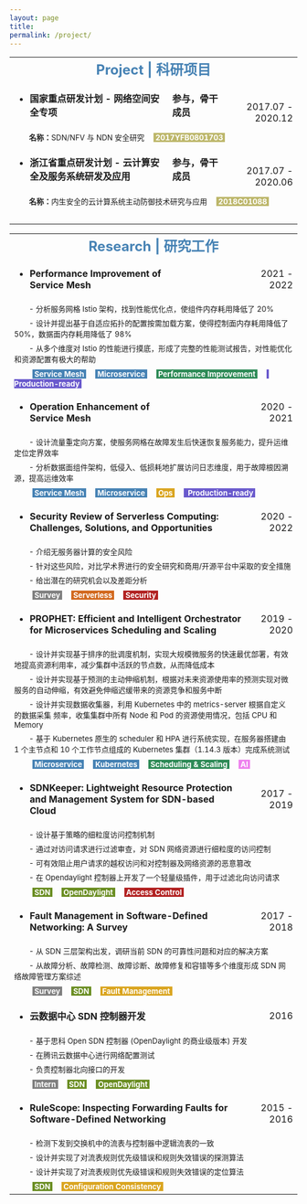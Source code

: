 ```yaml
---
layout: page
title: 
permalink: /project/
---
```


<table>
  <tr>
    <td align="center" colspan="4"><font size=5 color='steelBlue'><strong>Project | 科研项目</strong></font></td>
  </tr>
  
  <tr>
    <td align="left"><ul><li><font size=3><strong>国家重点研发计划&nbsp;-&nbsp;网络空间安全专项</strong></font></li></ul></td>
    <td align="left"><font size=3><strong>参与，骨干成员&emsp;&nbsp;</strong></font></td>
    <td align="right" rowspan="2"><font size=3>2017.07&nbsp;-&nbsp;2020.12</font></td>
  </tr>
  <tr>
    <td align="left" colspan="3"><font size=2>&emsp;&emsp;<strong>名称：</strong>SDN/NFV 与 NDN 安全研究</font>&emsp;<font size=2 style="background: darkkhaki" color='#ffffff'>&nbsp;<strong>2017YFB0801703</strong>&nbsp;</font></td>
  </tr>
  
  <tr>
    <td align="left"><ul><li><font size=3><strong>浙江省重点研发计划&nbsp;-&nbsp;云计算安全及服务系统研发及应用&emsp;&emsp;</strong></font></li></ul></td>
    <td align="left"><font size=3><strong>参与，骨干成员</strong></font></td>
    <td align="right" rowspan="2"><font size=3>2017.07&nbsp;-&nbsp;2020.06</font></td>
  </tr>
  <tr>
    <td align="left" colspan="3"><font size=2>&emsp;&emsp;<strong>名称：</strong>内生安全的云计算系统主动防御技术研究与应用</font>&emsp;<font size=2 style="background: darkkhaki" color='#ffffff'>&nbsp;<strong>2018C01088</strong>&nbsp;</font></td>
  </tr>
  
  <tr>
    <td align="center" colspan="4">&emsp; </td>
  </tr>
</table>


<table>
  <tr>
    <td align="center" colspan="4"><font size=5 color='steelBlue'><strong>Research | 研究工作</strong></font></td>
  </tr>
  
  <tr>
    <td align="left"><ul><li><font size=3><strong>Performance Improvement of Service Mesh</strong></font></li></ul></td>
    <td align="left">&emsp;&emsp;&emsp;&emsp;&emsp;&emsp;</td>
    <td align="right"><font size=3>2021&nbsp;-&nbsp;2022</font></td>
  </tr>
  <tr>
    <td align="left" colspan="4"><font size=2>&emsp;&emsp;-&nbsp;分析服务网格 Istio 架构，找到性能优化点，使组件内存耗用降低了 20%</font></td>
  </tr>
  <tr>
    <td align="left" colspan="4"><font size=2>&emsp;&emsp;-&nbsp;设计并提出基于自适应拓扑的配置按需加载方案，使得控制面内存耗用降低了 50%，数据面内存耗用降低了 98%</font></td>
  </tr>
  <tr>
    <td align="left" colspan="4"><font size=2>&emsp;&emsp;-&nbsp;从多个维度对 Istio 的性能进行摸底，形成了完整的性能测试报告，对性能优化和资源配置有极大的帮助</font></td>
  </tr>
  <tr>
    <td align="left" colspan="4">&emsp;&emsp;<font size=2 style="background: steelBlue" color='#ffffff'>&nbsp;<strong>Service Mesh</strong>&nbsp;</font>&emsp;<font size=2 style="background: steelBlue" color='#ffffff'>&nbsp;<strong>Microservice</strong>&nbsp;</font>&emsp;<font size=2 style="background: SeaGreen" color='#ffffff'>&nbsp;<strong>Performance Improvement</strong>&nbsp;</font>&emsp;<font size=2 style="background: slateBlue" color='#ffffff'>&nbsp;<strong> Production-ready</strong>&nbsp;</font></td>
  </tr>
  
  <tr>
    <td align="left"><ul><li><font size=3><strong>Operation Enhancement of Service Mesh</strong></font></li></ul></td>
    <td align="left">&emsp;&emsp;&emsp;&emsp;&emsp;&emsp;</td>
    <td align="right"><font size=3>2020&nbsp;-&nbsp;2021</font></td>
  </tr>
  <tr>
    <td align="left" colspan="4"><font size=2>&emsp;&emsp;-&nbsp;设计流量重定向方案，使服务网格在故障发生后快速恢复服务能力，提升运维定位定界效率</font></td>
  </tr>
  <tr>
    <td align="left" colspan="4"><font size=2>&emsp;&emsp;-&nbsp;分析数据面组件架构，低侵入、低损耗地扩展访问日志维度，用于故障根因溯源，提高运维效率</font></td>
  </tr>
  <tr>
    <td align="left" colspan="4">&emsp;&emsp;<font size=2 style="background: steelBlue" color='#ffffff'>&nbsp;<strong>Service Mesh</strong>&nbsp;</font>&emsp;<font size=2 style="background: steelBlue" color='#ffffff'>&nbsp;<strong>Microservice</strong>&nbsp;</font>&emsp;<font size=2 style="background: goldEnrod" color='#ffffff'>&nbsp;<strong>Ops</strong>&nbsp;</font>&emsp;<font size=2 style="background: slateBlue" color='#ffffff'>&nbsp;<strong> Production-ready</strong>&nbsp;</font></td>
  </tr>
  
  <tr>
    <td align="left" colspan="2"><ul><li><font size=3><strong>Security Review of Serverless Computing: Challenges, Solutions, and Opportunities</strong></font></li></ul></td>
    <td align="right"><font size=3>2020&nbsp;-&nbsp;2022</font></td>
  </tr>
  <tr>
    <td align="left" colspan="4"><font size=2>&emsp;&emsp;-&nbsp;介绍无服务器计算的安全风险</font></td>
  </tr>
  <tr>
    <td align="left" colspan="4"><font size=2>&emsp;&emsp;-&nbsp;针对这些风险，对比学术界进行的安全研究和商用/开源平台中采取的安全措施</font></td>
  </tr>
  <tr>
    <td align="left" colspan="4"><font size=2>&emsp;&emsp;-&nbsp;给出潜在的研究机会以及差距分析</font></td>
  </tr>
  <tr>
    <td align="left" colspan="4">&emsp;&emsp;<font size=2 style="background: gray" color='#ffffff'>&nbsp;<strong>Survey</strong>&nbsp;</font>&emsp;<font size=2 style="background: chocolate" color='#ffffff'>&nbsp;<strong>Serverless</strong>&nbsp;</font>&emsp;<font size=2 style="background: fireBrick" color='#ffffff'>&nbsp;<strong>Security</strong>&nbsp;</font></td>
  </tr>
  
  <tr>
    <td align="left" colspan="2"><ul><li><font size=3><strong>PROPHET: Efficient and Intelligent Orchestrator for Microservices Scheduling and Scaling</strong></font></li></ul></td>
    <td align="right"><font size=3>2019&nbsp;-&nbsp;2020</font></td>
  </tr>
  <tr>
    <td align="left" colspan="4"><font size=2>&emsp;&emsp;-&nbsp;设计并实现基于排序的批调度机制，实现大规模微服务的快速最优部署，有效地提高资源利用率，减少集群中活跃的节点数，从而降低成本</font></td>
  </tr>
  <tr>
    <td align="left" colspan="4"><font size=2>&emsp;&emsp;-&nbsp;设计并实现基于预测的主动伸缩机制，根据对未来资源使用率的预测实现对微服务的自动伸缩，有效避免伸缩迟缓带来的资源竞争和服务中断</font></td>
  </tr>
  <tr>
    <td align="left" colspan="4"><font size=2>&emsp;&emsp;-&nbsp;设计并实现数据收集器，利用 Kubernetes 中的 metrics-server 根据自定义的数据采集 频率，收集集群中所有 Node 和 Pod 的资源使用情况，包括 CPU 和 Memory</font></td>
  </tr>
  <tr>
    <td align="left" colspan="4"><font size=2>&emsp;&emsp;-&nbsp;基于 Kubernetes 原生的 scheduler 和 HPA 进行系统实现，在服务器搭建由 1 个主节点和 10 个工作节点组成的 Kubernetes 集群（1.14.3 版本）完成系统测试</font></td>
  </tr>
  <tr>
    <td align="left" colspan="4">&emsp;&emsp;<font size=2 style="background: steelBlue" color='#ffffff'>&nbsp;<strong>Microservice</strong>&nbsp;</font>&emsp;<font size=2 style="background: steelBlue" color='#ffffff'>&nbsp;<strong>Kubernetes</strong>&nbsp;</font>&emsp;<font size=2 style="background: SeaGreen" color='#ffffff'>&nbsp;<strong>Scheduling & Scaling</strong>&nbsp;</font>&emsp;<font size=2 style="background: Violet" color='#ffffff'>&nbsp;<strong>AI</strong>&nbsp;</font></td>
  </tr>
  
  <tr>
    <td align="left" colspan="2"><ul><li><font size=3><strong>SDNKeeper: Lightweight Resource Protection and Management System for SDN-based Cloud</strong></font></li></ul></td>
    <td align="right"><font size=3>2017&nbsp;-&nbsp;2019</font></td>
  </tr>
  <tr>
    <td align="left" colspan="4"><font size=2>&emsp;&emsp;-&nbsp;设计基于策略的细粒度访问控制机制</font></td>
  </tr>
  <tr>
    <td align="left" colspan="4"><font size=2>&emsp;&emsp;-&nbsp;通过对访问请求进行过滤审查，对 SDN 网络资源进行细粒度的访问控制</font></td>
  </tr>
  <tr>
    <td align="left" colspan="4"><font size=2>&emsp;&emsp;-&nbsp;可有效阻止用户请求的越权访问和对控制器及网络资源的恶意篡改</font></td>
  </tr>
  <tr>
    <td align="left" colspan="4"><font size=2>&emsp;&emsp;-&nbsp;在 Opendaylight 控制器上开发了一个轻量级插件，用于过滤北向访问请求</font></td>
  </tr>
  <tr>
    <td align="left" colspan="4">&emsp;&emsp;<font size=2 style="background: OliveDrab" color='#ffffff'>&nbsp;<strong>SDN</strong>&nbsp;</font>&emsp;<font size=2 style="background: OliveDrab" color='#ffffff'>&nbsp;<strong>OpenDaylight</strong>&nbsp;</font>&emsp;<font size=2 style="background: fireBrick" color='#ffffff'>&nbsp;<strong>Access Control</strong>&nbsp;</font></td>
  </tr>
  
  <tr>
    <td align="left" colspan="2"><ul><li><font size=3><strong>Fault Management in Software-Defined Networking: A Survey</strong></font></li></ul></td>
    <td align="right"><font size=3>2017&nbsp;-&nbsp;2018</font></td>
  </tr>
  <tr>
    <td align="left" colspan="4"><font size=2>&emsp;&emsp;-&nbsp;从 SDN 三层架构出发，调研当前 SDN 的可靠性问题和对应的解决方案</font></td>
  </tr>
  <tr>
    <td align="left" colspan="4"><font size=2>&emsp;&emsp;-&nbsp;从故障分析、故障检测、故障诊断、故障修复和容错等多个维度形成 SDN 网络故障管理方案综述</font></td>
  </tr>
  <tr>
    <td align="left" colspan="4">&emsp;&emsp;<font size=2 style="background: gray" color='#ffffff'>&nbsp;<strong>Survey</strong>&nbsp;</font>&emsp;<font size=2 style="background: OliveDrab" color='#ffffff'>&nbsp;<strong>SDN</strong>&nbsp;</font>&emsp;<font size=2 style="background: goldEnrod" color='#ffffff'>&nbsp;<strong>Fault Management</strong>&nbsp;</font></td>
  </tr>
  
  <tr>
    <td align="left"><ul><li><font size=3><strong>云数据中心 SDN 控制器开发</strong></font></li></ul></td>
    <td align="left">&emsp;&emsp;&emsp;&emsp;&emsp;&emsp;</td>
    <td align="right"><font size=3>2016</font></td>
  </tr>
  <tr>
    <td align="left" colspan="4"><font size=2>&emsp;&emsp;-&nbsp;基于思科 Open SDN 控制器 (OpenDaylight 的商业级版本) 开发</font></td>
  </tr>
  <tr>
    <td align="left" colspan="4"><font size=2>&emsp;&emsp;-&nbsp;在腾讯云数据中心进行网络配置测试</font></td>
  </tr>
  <tr>
    <td align="left" colspan="4"><font size=2>&emsp;&emsp;-&nbsp;负责控制器北向接口的开发</font></td>
  </tr>
  <tr>
    <td align="left" colspan="4">&emsp;&emsp;<font size=2 style="background: gray" color='#ffffff'>&nbsp;<strong>Intern</strong>&nbsp;</font>&emsp;<font size=2 style="background: OliveDrab" color='#ffffff'>&nbsp;<strong>SDN</strong>&nbsp;</font>&emsp;<font size=2 style="background: OliveDrab" color='#ffffff'>&nbsp;<strong>OpenDaylight</strong>&nbsp;</font></td>
  </tr>
  
  <tr>
    <td align="left" colspan="2"><ul><li><font size=3><strong>RuleScope: Inspecting Forwarding Faults for Software-Defined Networking</strong></font></li></ul></td>
    <td align="right"><font size=3>2015&nbsp;-&nbsp;2016</font></td>
  </tr>
  <tr>
    <td align="left" colspan="4"><font size=2>&emsp;&emsp;-&nbsp;检测下发到交换机中的流表与控制器中逻辑流表的一致</font></td>
  </tr>
  <tr>
    <td align="left" colspan="4"><font size=2>&emsp;&emsp;-&nbsp;设计并实现了对流表规则优先级错误和规则失效错误的探测算法</font></td>
  </tr>
  <tr>
    <td align="left" colspan="4"><font size=2>&emsp;&emsp;-&nbsp;设计并实现了对流表规则优先级错误和规则失效错误的定位算法</font></td>
  </tr>
  <tr>
    <td align="left" colspan="4">&emsp;&emsp;<font size=2 style="background: OliveDrab" color='#ffffff'>&nbsp;<strong>SDN</strong>&nbsp;</font>&emsp;<font size=2 style="background: goldEnrod" color='#ffffff'>&nbsp;<strong>Configuration Consistency</strong>&nbsp;</font></td>
  </tr>
</table>
